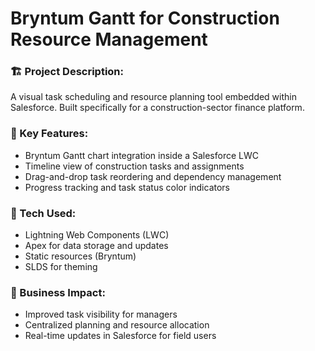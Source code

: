 # Bryntum Gantt for Construction Resource Management

### 🏗️ Project Description:
A visual task scheduling and resource planning tool embedded within Salesforce. Built specifically for a construction-sector finance platform.

### 🧠 Key Features:
- Bryntum Gantt chart integration inside a Salesforce LWC
- Timeline view of construction tasks and assignments
- Drag-and-drop task reordering and dependency management
- Progress tracking and task status color indicators

### 🔧 Tech Used:
- Lightning Web Components (LWC)
- Apex for data storage and updates
- Static resources (Bryntum)
- SLDS for theming

### 🎯 Business Impact:
- Improved task visibility for managers
- Centralized planning and resource allocation
- Real-time updates in Salesforce for field users
